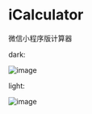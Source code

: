 # iCalculator
微信小程序版计算器


dark:    

![image](https://github.com/user-attachments/assets/bba8c900-d8ea-4fe0-9739-002761cb6fd7)



light:    

![image](https://github.com/user-attachments/assets/04bccc7a-edec-4fc7-b649-c9e62c7b8db4)

